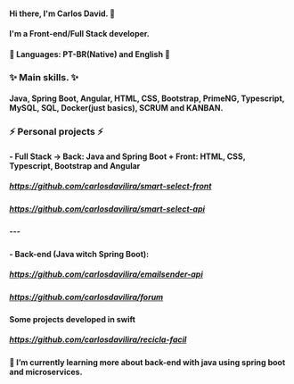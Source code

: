 #### Hi there, I'm Carlos David. 👋
#### I'm a Front-end/Full Stack developer.

#### 💬 Languages: PT-BR(Native) and English 💬

####

### ✨ Main skills. ✨
#### Java, Spring Boot, Angular, HTML, CSS, Bootstrap, PrimeNG, Typescript, MySQL, SQL, Docker(just basics), SCRUM and KANBAN.  


### ⚡ Personal projects ⚡
#### - Full Stack -> Back: Java and Spring Boot +  Front: HTML, CSS, Typescript, Bootstrap and Angular 
##### https://github.com/carlosdavilira/smart-select-front
##### https://github.com/carlosdavilira/smart-select-api
##### ---
#### - Back-end (Java witch Spring Boot):
##### https://github.com/carlosdavilira/emailsender-api
##### https://github.com/carlosdavilira/forum

#### Some projects developed in swift
##### https://github.com/carlosdavilira/recicla-facil

#### 🌱 I’m currently learning more about back-end with java using spring boot and microservices.




